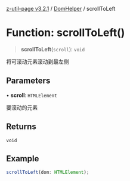 [z-util-page v3.2.1](../../../index.md) / [DomHelper](../index.md) / scrollToLeft

# Function: scrollToLeft()

> **scrollToLeft**(`scroll`): `void`

将可滚动元素滚动到最左侧

## Parameters

• **scroll**: `HTMLElement`

要滚动的元素

## Returns

`void`

## Example

```ts
scrollToLeft(dom: HTMLElement);
```
